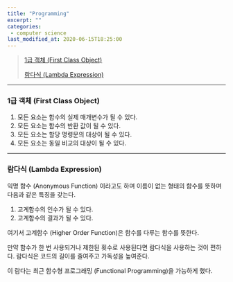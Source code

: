 ```yaml
---
title: "Programming"
excerpt: ""
categories:
 - computer science
last_modified_at: 2020-06-15T18:25:00
---
```


> [1급 객체 (First Class Object)](#1급-객체-first-class-object)
>
> [람다식 (Lambda Expression)](#람다식-lambda-expression)

---

### 1급 객체 (First Class Object)

1. 모든 요소는 함수의 실제 매개변수가 될 수 있다.
2. 모든 요소는 함수의 반환 값이 될 수 있다.
3. 모든 요소는 할당 명령문의 대상이 될 수 있다.
4. 모든 요소는 동일 비교의 대상이 될 수 있다.

---

### 람다식 (Lambda Expression)

익명 함수 (Anonymous Function) 이라고도 하며 이름이 없는 형태의 함수를 뜻하며 다음과 같은 특징을 갖는다.

1. 고계함수의 인수가 될 수 있다.
2. 고계함수의 결과가 될 수 있다.

여기서 고계함수 (Higher Order Function)은 함수를 다루는 함수를 뜻한다.

만약 함수가 한 번 사용되거나 제한된 횟수로 사용된다면 람다식을 사용하는 것이 편하다. 람다식은 코드의 길이를 줄여주고 가독성을 높여준다.

이 람다는 최근 함수형 프로그래밍 (Functional Programming)을 가능하게 했다.